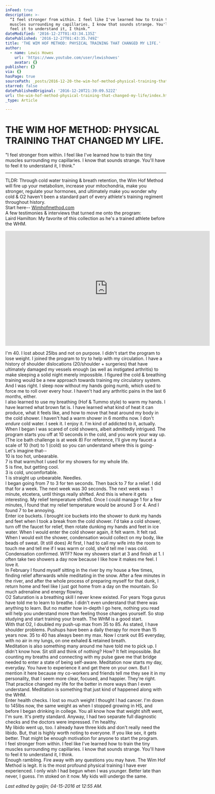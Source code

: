 ```yaml
---
inFeed: true
description: >-
  “I feel stronger from within. I feel like I've learned how to train the tiny
  muscles surrounding my capillaries. I know that sounds strange. You'll have to
  feel it to understand it, I think.”
dateModified: '2016-12-27T01:43:34.135Z'
datePublished: '2016-12-27T01:43:35.749Z'
title: 'THE WIM HOF METHOD: PHYSICAL TRAINING THAT CHANGED MY LIFE.'
author:
  - name: Lewis Howes
    url: 'https://www.youtube.com/user/lewishowes'
    avatar: {}
publisher: {}
via: {}
hasPage: true
sourcePath: _posts/2016-12-20-the-wim-hof-method-physical-training-that-changed-my-life.md
starred: false
datePublishedOriginal: '2016-12-20T21:39:09.522Z'
url: the-wim-hof-method-physical-training-that-changed-my-life/index.html
_type: Article

---
```

# **THE WIM HOF METHOD: PHYSICAL TRAINING THAT CHANGED MY LIFE.**

"I feel stronger from within. I feel like I've learned how to train the tiny muscles surrounding my capillaries. I know that sounds strange. You'll have to feel it to understand it, I think."

---

TLDR: Through cold water training & breath retention, the Wim Hof Method will fire up your metabolism, increase your mitochondria, make you stronger, regulate your hormones, and ultimately make you wonder why cold & O2 haven't been a standard part of every athlete's training regiment throughout history.   
Start here-- [Wimhofmethod.com][0]  
A few testimonies & interviews that turned me onto the program:  
Laird Hamilton: My favorite of this collection as he's a trained athlete before the WHM.

<iframe src="https://cdn.embedly.com/widgets/media.html?src=https%3A%2F%2Fwww.youtube.com%2Fembed%2FsTU3reidiWY%3Ffeature%3Doembed&amp;url=http%3A%2F%2Fwww.youtube.com%2Fwatch%3Fv%3DsTU3reidiWY&amp;image=https%3A%2F%2Fi.ytimg.com%2Fvi%2FsTU3reidiWY%2Fhqdefault.jpg&amp;key=b7d04c9b404c499eba89ee7072e1c4f7&amp;type=text%2Fhtml&amp;schema=youtube" width="640" height="360" scrolling="no" frameborder="0" allowfullscreen="" style=""></iframe>

I'm 40\. I lost about 25lbs and not on purpose. I didn't start the program to lose weight. I joined the program to try to help with my circulation. I have a history of shoulder dislocations (20/shoulder + surgeries) that have ultimately damaged my vessels enough (as well as instigated arthritis) to make sleeping a solid night merely impossible. I figured the cold & breathing training would be a new approach towards training my circulatory system. And I was right. I sleep now without my hands going numb, which used to force me to roll over every hour. I haven't had any arthritic pains in the last 6 months, either.   
I also learned to use my breathing (Hof & Tummo style) to warm my hands. I have learned what brown fat is. I have learned what kind of heat it can produce, what it feels like, and how to move that heat around my body in the cold shower. I haven't had a warm shower in 6 months now. I don't _endure_ cold water. I seek it. I enjoy it. I'm kind of addicted to it, actually.   
When I began I was scared of cold showers, albeit admittedly intrigued. The program starts you off at 10 seconds in the cold, and you work your way up. (The ice bath challenge is at week 8) For reference, I'll give my faucet a scale of 10 (hot) to 1 (cold) so you can understand where this is going-  
Let's imagine that--  
10 is too hot, unbearable.   
7 is that warm/hot I used for my showers for my whole life.   
5 is fine, but getting cool.   
3 is cold, uncomfortable.   
1 is straight up unbearable. Needles.   
I began going from 7 to 3 for ten seconds. Then back to 7 for a relief. I did that for a week. The next week was 30 seconds. The next week was 1 minute, etcetera, until things really shifted. And this is where it gets interesting. My relief temperature shifted. Once I could manage 1 for a few minutes, I found that my relief temperature would be around 3 or 4\. And I found 7 to be annoying.   
Enter ice buckets. I brought ice buckets into the shower to dunk my hands and feet when I took a break from the cold shower. I'd take a cold shower, turn off the faucet for relief, then rotate dunking my hands and feet in ice water. When I would enter the cold shower again, it felt warm. It felt rad.   
When I would exit the shower, condensation would collect on my body, like beads of sweat. (It still does) At first, I had to call my wife into the room to touch me and tell me if I was warm or cold, she'd tell me I was cold. Condensation confirmed. WTF? Now my showers start at 3 and finish at 1\. I often take two showers a day now because I like how it makes me feel. I love it.   
In February I found myself sitting in the river by my house a few times, finding relief afterwards while meditating in the snow. After a few minutes in the river, and after the whole process of preparing myself for that dunk, I return home and feel like I just got home from a day on the mountain. So much adrenaline and energy flowing.   
O2 Saturation is a breathing skill I never knew existed. For years Yoga gurus have told me to learn to breathe. I didn't even understand that there was anything to learn. But no matter how in-depth I go here, nothing you read will help you understand more than feeling those changes yourself. So stop studying and start training your breath. The WHM is a good start.   
With that O2, I doubled my push-up max from 35 to 85\. As stated, I have shoulder problems. Pushups have been a daily therapy for more than 15 years now. 35 to 40 has always been my max. Now I crank out 85 everyday, with no air in my lungs, on one exhaled & retained breath.  
Meditation is also something many around me have told me to pick up. I didn't know how. Sit still and think of nothing? How? It felt impossible. But counting my breaths and connecting with my pulse gave me that bridge needed to enter a state of being self-aware. Meditation now starts my day, everyday. You have to experience it and get there on your own. But I mention it here because my co-workers and friends tell me they see it in my personality, that I seem more clear, focused, and happier. They're right. That practice changed my life for the better in more ways than I even understand. Meditation is something that just kind of happened along with the WHM.   
Enter health checks. I lost so much weight I thought I had cancer. I'm down to 145lbs now, the same weight as when I stopped growing in HS, and before I began drinking in college. You all know how that weight shift went, I'm sure. It's pretty standard. Anyway, I had two separate full diagnostic checks and the doctors were impressed. I'm healthy.  
My libido went up, too. I already have three kids and don't really need the libido. But, that is highly worth noting to everyone. If you like sex, it gets better. That might be enough motivation for anyone to start the program.   
I feel stronger from within. I feel like I've learned how to train the tiny muscles surrounding my capillaries. I know that sounds strange. You'll have to feel it to understand it, I think.  
Enough rambling. Fire away with any questions you may have. The Wim Hof Method is legit. It is the most profound physical training I have ever experienced. I only wish I had begun when I was younger. Better late than never, I guess. I'm stoked on it now. My kids will undergo the same.

_Last edited by gaijin; 04-15-2016 at 12:55 AM._

[0]: http://www.wimhofmethod.com/